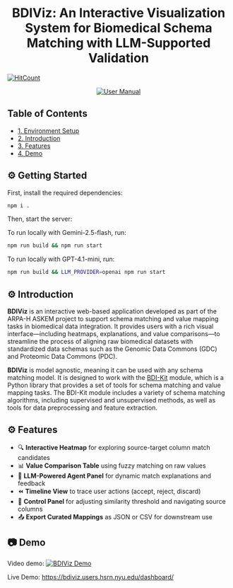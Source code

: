 <h1 align="center">BDIViz: An Interactive Visualization System for Biomedical Schema Matching with LLM-Supported Validation</h2>

[![HitCount](https://hits.dwyl.com/VIDA-NYU/bdi-viz.svg?style=flat-square)](http://hits.dwyl.com/VIDA-NYU/bdi-viz)

<div align="center">
  <a href="https://vida-nyu.github.io/bdi-viz-manual/">
    <img src="https://img.shields.io/badge/User%20Manual-Read%20the%20Docs-blue?style=for-the-badge&logo=read-the-docs" alt="User Manual" />
  </a>
</div>


## Table of Contents

* [1. Environment Setup](#gear-getting-started)
* [2. Introduction](#gear-introduction)
* [3. Features](#gear-features)
* [4. Demo](#camera-demo)


## :gear: Getting Started

First, install the required dependencies:

```bash
npm i .
```


Then, start the server:

To run locally with Gemini-2.5-flash, run:
```bash
npm run build && npm run start
```

To run locally with GPT-4.1-mini, run:
```bash
npm run build && LLM_PROVIDER=openai npm run start
```


## :gear: Introduction

**BDIViz** is an interactive web-based application developed as part of the ARPA-H ASKEM project to support schema matching and value mapping tasks in biomedical data integration. It provides users with a rich visual interface—including heatmaps, explanations, and value comparisons—to streamline the process of aligning raw biomedical datasets with standardized data schemas such as the Genomic Data Commons (GDC) and Proteomic Data Commons (PDC).

**BDIViz** is model agnostic, meaning it can be used with any schema matching model. It is designed to work with the [BDI-Kit](https://github.com/VIDA-NYU/bdi-kit) module, which is a Python library that provides a set of tools for schema matching and value mapping tasks. The BDI-Kit module includes a variety of schema matching algorithms, including supervised and unsupervised methods, as well as tools for data preprocessing and feature extraction. 

## :gear: Features

- 🔍 **Interactive Heatmap** for exploring source-target column match candidates
- 📊 **Value Comparison Table** using fuzzy matching on raw values
- 🤖 **LLM-Powered Agent Panel** for dynamic match explanations and feedback
- ⏪ **Timeline View** to trace user actions (accept, reject, discard)
- 🎯 **Control Panel** for adjusting similarity threshold and navigating source columns
- 📤 **Export Curated Mappings** as JSON or CSV for downstream use

## :camera: Demo
Video demo: 
[![BDIViz Demo](https://img.youtube.com/vi/1eAbDicO0oXIbbVg56m3H8xdNDDsBGBLI/0.jpg)](https://drive.google.com/file/d/1RY3XjRmLIkBNjcZWkUZhG3vA-ZvPc6Ug/view?usp=drive_link)
<!-- [BDIViz Demo](https://drive.google.com/file/d/1eAbDicO0oXIbbVg56m3H8xdNDDsBGBLI/view?usp=drive_link) -->

Live Demo:
https://bdiviz.users.hsrn.nyu.edu/dashboard/


<!-- ## :gear: Sequence Diagram
```mermaid

sequenceDiagram
    actor U as User
    box Lightyellow BDI-Viz
    participant B as React App
    participant S as Flask Server
    end

    U->>B: Input Source/Target csv
    B->>S: Request Schema Matching
    Note right of S: Default Model
    S->>B: Response Matching Candidates

    U->>B: Accept/Reject/Refine Matches
    B->>S: [Agent] Digest User Actions
    S->>B: [Agent] Possible Reasons
    Note left of B: Reason 1: Exact Match <br>Reason 2: Value Similarity <br>Reason 3: Prefix/Suffix Match <br>Reason 4: Synonym Match <br>Reason 5: etc.
    B->>U: What do you think is the best reason for this action?
    U->>B: Select Reason 3
    B->>S: [Agent] Update Model/Dataset
    Note right of S: FT Model 3
    S->>B: Response Matching Candidates
``` -->